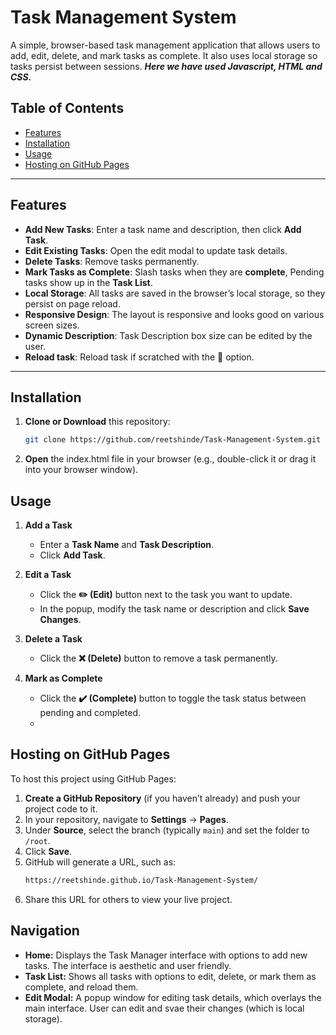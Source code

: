 # Task Management System

A simple, browser-based task management application that allows users to add, edit, delete, and mark tasks as complete. It also uses local storage so tasks persist between sessions. ***Here we have used Javascript, HTML and CSS.***

## Table of Contents

- [Features](#features)
- [Installation](#installation)
- [Usage](#usage)
- [Hosting on GitHub Pages](#hosting-on-github-pages)

---

## Features

- **Add New Tasks**: Enter a task name and description, then click **Add Task**.
- **Edit Existing Tasks**: Open the edit modal to update task details.
- **Delete Tasks**: Remove tasks permanently.
- **Mark Tasks as Complete**: Slash tasks when they are **complete**, Pending tasks show up in the **Task List**.
- **Local Storage**: All tasks are saved in the browser’s local storage, so they persist on page reload.
- **Responsive Design**: The layout is responsive and looks good on various screen sizes.
- **Dynamic Description**: Task Description box size can be edited by the user.
- **Reload task**: Reload task if scratched with the 🔁 option.

---

## Installation

1. **Clone or Download** this repository:
   ```bash
   git clone https://github.com/reetshinde/Task-Management-System.git
2. **Open** the index.html file in your browser (e.g., double-click it or drag it into your browser window).

## Usage

1. **Add a Task**  
   - Enter a **Task Name** and **Task Description**.  
   - Click **Add Task**.

2. **Edit a Task**  
   - Click the **✏️ (Edit)** button next to the task you want to update.  
   - In the popup, modify the task name or description and click **Save Changes**.

3. **Delete a Task**  
   - Click the **❌ (Delete)** button to remove a task permanently.

4. **Mark as Complete**  
   - Click the **✔️ (Complete)** button to toggle the task status between pending and completed.
   - 
## Hosting on GitHub Pages

To host this project using GitHub Pages:

1. **Create a GitHub Repository** (if you haven’t already) and push your project code to it.
2. In your repository, navigate to **Settings** → **Pages**.
3. Under **Source**, select the branch (typically `main`) and set the folder to `/root`.
4. Click **Save**.
5. GitHub will generate a URL, such as:
   ```bash
   https://reetshinde.github.io/Task-Management-System/
6. Share this URL for others to view your live project.


## Navigation

- **Home:** Displays the Task Manager interface with options to add new tasks. The interface is aesthetic and user friendly.
- **Task List:** Shows all tasks with options to edit, delete, or mark them as complete, and reload them.
- **Edit Modal:** A popup window for editing task details, which overlays the main interface. User can edit and svae their changes (which is local storage).
